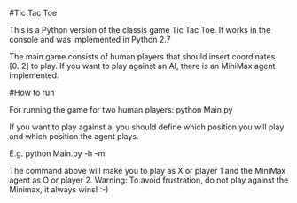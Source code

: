 #Tic Tac Toe

This is a Python version of the classis game Tic Tac Toe. It works in the console and was implemented in Python 2.7

The main game consists of human players that should insert coordinates [0..2] to play.
If you want to play against an AI, there is an MiniMax agent implemented.

#How to run

For running the game for two human players: python Main.py 

If you want to play against ai you should define which position you will play and which position the agent plays.

E.g. python Main.py -h -m

The command above will make you to play as X or player 1 and the MiniMax agent as O or player 2.
Warning: To avoid frustration, do not play against the Minimax, it always wins! :-)



